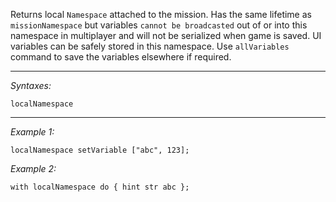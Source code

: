 Returns local `Namespace` attached to the mission.
Has the same lifetime as `missionNamespace` but variables `cannot be broadcasted` out of or into this namespace in multiplayer and will not be serialized when game is saved. UI variables can be safely stored in this namespace.
Use `allVariables` command to save the variables elsewhere if required.


---
*Syntaxes:*

`localNamespace`

---
*Example 1:*

```sqf
localNamespace setVariable ["abc", 123];
```

*Example 2:*

```sqf
with localNamespace do { hint str abc };
```